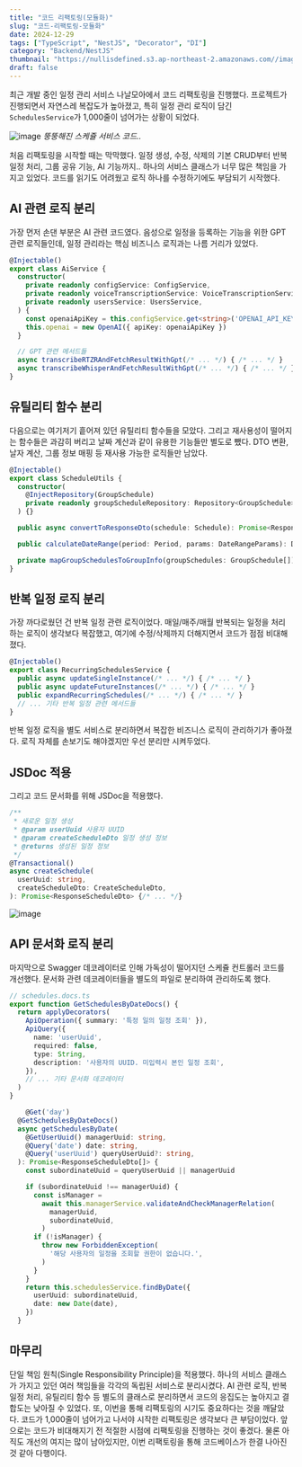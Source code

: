 ```yaml
---
title: "코드 리팩토링(모듈화)"
slug: "코드-리팩토링-모듈화"
date: 2024-12-29
tags: ["TypeScript", "NestJS", "Decorator", "DI"]
category: "Backend/NestJS"
thumbnail: "https://nullisdefined.s3.ap-northeast-2.amazonaws.com//images/3bb31a31921899f34eef88d27f2ceeb2.png"
draft: false
---
```

최근 개발 중인 일정 관리 서비스 나날모아에서 코드 리팩토링을 진행했다. 프로젝트가 진행되면서 자연스레 복잡도가 높아졌고, 특히 일정 관리 로직이 담긴 `SchedulesService`가 1,000줄이 넘어가는 상황이 되었다.

![image](https://nullisdefined.s3.ap-northeast-2.amazonaws.com//images/3bb31a31921899f34eef88d27f2ceeb2.png)
*뚱뚱해진 스케쥴 서비스 코드..*

처음 리팩토링을 시작할 때는 막막했다. 일정 생성, 수정, 삭제의 기본 CRUD부터 반복 일정 처리, 그룹 공유 기능, AI 기능까지.. 하나의 서비스 클래스가 너무 많은 책임을 가지고 있었다. 코드를 읽기도 어려웠고 로직 하나를 수정하기에도 부담되기 시작했다.

## AI 관련 로직 분리
가장 먼저 손댄 부분은 AI 관련 코드였다. 음성으로 일정을 등록하는 기능을 위한 GPT 관련 로직들인데, 일정 관리라는 핵심 비즈니스 로직과는 나름 거리가 있었다. 
```ts
@Injectable()
export class AiService {
  constructor(
    private readonly configService: ConfigService,
    private readonly voiceTranscriptionService: VoiceTranscriptionService,
    private readonly usersService: UsersService,
  ) {
    const openaiApiKey = this.configService.get<string>('OPENAI_API_KEY')
    this.openai = new OpenAI({ apiKey: openaiApiKey })
  }

  // GPT 관련 메서드들
  async transcribeRTZRAndFetchResultWithGpt(/* ... */) { /* ... */ }
  async transcribeWhisperAndFetchResultWithGpt(/* ... */) { /* ... */ }
}
```

## 유틸리티 함수 분리
다음으로는 여기저기 흩어져 있던 유틸리티 함수들을 모았다. 그리고 재사용성이 떨어지는 함수들은 과감히 버리고 날짜 계산과 같이 유용한 기능들만 별도로 뺐다. DTO 변환, 날자 계산, 그룹 정보 매핑 등 재사용 가능한 로직들만 남았다.
```ts
@Injectable()
export class ScheduleUtils {
  constructor(
    @InjectRepository(GroupSchedule)
    private readonly groupScheduleRepository: Repository<GroupSchedule>,
  ) {}

  public async convertToResponseDto(schedule: Schedule): Promise<ResponseScheduleDto> {/* ... */}

  public calculateDateRange(period: Period, params: DateRangeParams): DateRange {/* ... */}

  private mapGroupSchedulesToGroupInfo(groupSchedules: GroupSchedule[]): ResponseGroupInfo[] {/* ... */}
}
```

## 반복 일정 로직 분리
가장 까다로웠던 건 반복 일정 관련 로직이었다. 매일/매주/매월 반복되는 일정을 처리하는 로직이 생각보다 복잡했고, 여기에 수정/삭제까지 더해지면서 코드가 점점 비대해졌다. 
```ts
@Injectable()
export class RecurringSchedulesService {
  public async updateSingleInstance(/* ... */) { /* ... */ }
  public async updateFutureInstances(/* ... */) { /* ... */ }
  public expandRecurringSchedules(/* ... */) { /* ... */ }
  // ... 기타 반복 일정 관련 메서드들
}
```
반복 일정 로직을 별도 서비스로 분리하면서 복잡한 비즈니스 로직이 관리하기가 좋아졌다. 로직 자체를 손보기도 해야겠지만 우선 분리만 시켜두었다.

## JSDoc 적용
그리고 코드 문서화를 위해 JSDoc을 적용했다.
```ts
/**
 * 새로운 일정 생성
 * @param userUuid 사용자 UUID
 * @param createScheduleDto 일정 생성 정보
 * @returns 생성된 일정 정보
 */
@Transactional()
async createSchedule(
  userUuid: string,
  createScheduleDto: CreateScheduleDto,
): Promise<ResponseScheduleDto> {/* ... */}
```
![image](https://nullisdefined.s3.ap-northeast-2.amazonaws.com//images/ae4b4fd1046da9aff5750396e4939511.png)

## API 문서화 로직 분리
마지막으로 Swagger 데코레이터로 인해 가독성이 떨어지던 스케쥴 컨트롤러 코드를 개선했다. 문서화 관련 데코레이터들을 별도의 파일로 분리하여 관리하도록 했다.
```ts
// schedules.docs.ts
export function GetSchedulesByDateDocs() {
  return applyDecorators(
    ApiOperation({ summary: '특정 일의 일정 조회' }),
    ApiQuery({
      name: 'userUuid',
      required: false,
      type: String,
      description: '사용자의 UUID. 미입력시 본인 일정 조회',
    }),
    // ... 기타 문서화 데코레이터
  )
}
```

```ts
	@Get('day')
  @GetSchedulesByDateDocs()
  async getSchedulesByDate(
    @GetUserUuid() managerUuid: string,
    @Query('date') date: string,
    @Query('userUuid') queryUserUuid?: string,
  ): Promise<ResponseScheduleDto[]> {
    const subordinateUuid = queryUserUuid || managerUuid

    if (subordinateUuid !== managerUuid) {
      const isManager =
        await this.managerService.validateAndCheckManagerRelation(
          managerUuid,
          subordinateUuid,
        )
      if (!isManager) {
        throw new ForbiddenException(
          '해당 사용자의 일정을 조회할 권한이 없습니다.',
        )
      }
    }
    return this.schedulesService.findByDate({
      userUuid: subordinateUuid,
      date: new Date(date),
    })
  }
```

## 마무리
단일 책임 원칙(Single Responsibility Principle)을 적용했다. 하나의 서비스 클래스가 가지고 있던 여러 책임들을 각각의 독립된 서비스로 분리시켰다. AI 관련 로직, 반복 일정 처리, 유틸리티 함수 등 별도의 클래스로 분리하면서 코드의 응집도는 높아지고 결합도는 낮아질 수 있었다. 
또, 이번을 통해 리팩토링의 시기도 중요하다는 것을 깨달았다. 코드가 1,000줄이 넘어가고 나서야 시작한 리팩토링은 생각보다 큰 부담이었다. 앞으로는 코드가 비대해지기 전 적절한 시점에 리팩토링을 진행하는 것이 좋겠다. 물론 아직도 개선의 여지는 많이 남아있지만, 이번 리팩토링을 통해 코드베이스가 한결 나아진 것 같아 다행이다.